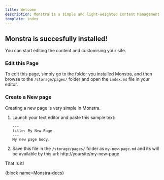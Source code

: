 ```yaml
---
title: Welcome  
description: Monstra is a simple and light-weighted Content Management System  
template: index  
---
```

## Monstra is succesfully installed!  
You can start editing the content and customising your site.

### Edit this Page
To edit this page, simply go to the folder you installed Monstra, and then browse to the `/storage/pages/` folder and open the `index.md` file in your editor.

### Create a New page
Creating a new page is very simple in Monstra.  

1. Launch your text editor and paste this sample text:

    ```
    ---
    title: My New Page
    ---
    My new page body.
    ```

2. Save this file in the `/storage/pages/` folder as `my-new-page.md` and its will be available by this url: http://yoursite/my-new-page

That is it!  

{block name=Monstra-docs}
